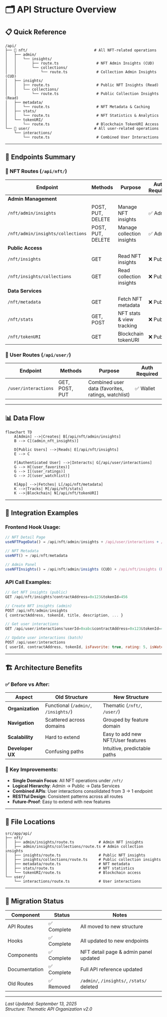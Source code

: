 # 🗂️ API Structure Overview

## 📋 Quick Reference

```
/api/
├── 🎯 nft/                              # All NFT-related operations
│   ├── admin/
│   │   └── insights/
│   │       ├── route.ts                 # NFT Admin Insights (CUD)
│   │       └── collections/
│   │           └── route.ts             # Collection Admin Insights (CUD)
│   ├── insights/
│   │   ├── route.ts                     # Public NFT Insights (Read)
│   │   └── collections/
│   │       └── route.ts                 # Public Collection Insights (Read)
│   ├── metadata/
│   │   └── route.ts                     # NFT Metadata & Caching
│   ├── stats/
│   │   └── route.ts                     # NFT Statistics & Analytics
│   └── tokenURI/
│       └── route.ts                     # Blockchain TokenURI Access
└── 👤 user/                             # All user-related operations
    └── interactions/
        └── route.ts                     # Combined User Interactions
```

---

## 🚀 Endpoints Summary

### 🎯 NFT Routes (`/api/nft/`)

| Endpoint | Methods | Purpose | Auth Required |
|----------|---------|---------|---------------|
| **Admin Management** |
| `/nft/admin/insights` | POST, PUT, DELETE | Manage NFT insights | ✅ Admin |
| `/nft/admin/insights/collections` | POST, PUT, DELETE | Manage collection insights | ✅ Admin |
| **Public Access** |
| `/nft/insights` | GET | Read NFT insights | ❌ Public |
| `/nft/insights/collections` | GET | Read collection insights | ❌ Public |
| **Data Services** |
| `/nft/metadata` | GET | Fetch NFT metadata | ❌ Public |
| `/nft/stats` | GET, POST | NFT stats & view tracking | ❌ Public |
| `/nft/tokenURI` | GET | Blockchain tokenURI | ❌ Public |

### 👤 User Routes (`/api/user/`)

| Endpoint | Methods | Purpose | Auth Required |
|----------|---------|---------|---------------|
| `/user/interactions` | GET, POST, PUT | Combined user data (favorites, ratings, watchlist) | ✅ Wallet |

---

## 📊 Data Flow

```mermaid
flowchart TD
    A[Admin] -->|Creates| B[/api/nft/admin/insights]
    B --> C[(admin_nft_insights)]
    
    D[Public Users] -->|Reads| E[/api/nft/insights]
    E --> C
    
    F[Authenticated User] -->|Interacts| G[/api/user/interactions]
    G --> H[(user_favorites)]
    G --> I[(user_ratings)]
    G --> J[(user_watchlist)]
    
    K[App] -->|Fetches| L[/api/nft/metadata]
    K -->|Tracks| M[/api/nft/stats]
    K -->|Blockchain| N[/api/nft/tokenURI]
```

---

## 🔧 Integration Examples

### Frontend Hook Usage:
```typescript
// NFT Detail Page
useNFTPageData() → /api/nft/admin/insights + /api/user/interactions + /api/nft/stats

// NFT Metadata
useNFT() → /api/nft/metadata

// Admin Panel
useNFTInsights() → /api/nft/admin/insights (CUD) + /api/nft/insights (Read)
```

### API Call Examples:
```javascript
// Get NFT insights (public)
GET /api/nft/insights?contractAddress=0x123&tokenId=456

// Create NFT insights (admin)
POST /api/nft/admin/insights
{ contractAddress, tokenId, title, description, ... }

// Get user interactions
GET /api/user/interactions?userId=0xabc&contractAddress=0x123&tokenId=456

// Update user interactions (batch)
POST /api/user/interactions
{ userId, contractAddress, tokenId, isFavorite: true, rating: 5, isWatchlisted: true }
```

---

## 🏗️ Architecture Benefits

### ✅ Before vs After:

| Aspect | Old Structure | New Structure |
|--------|---------------|---------------|
| **Organization** | Functional (`/admin/`, `/insights/`) | Thematic (`/nft/`, `/user/`) |
| **Navigation** | Scattered across domains | Grouped by feature domain |
| **Scalability** | Hard to extend | Easy to add new NFT/User features |
| **Developer UX** | Confusing paths | Intuitive, predictable paths |

### 🎯 Key Improvements:
- **Single Domain Focus**: All NFT operations under `/nft/`
- **Logical Hierarchy**: Admin → Public → Data Services
- **Combined APIs**: User interactions consolidated from 3 → 1 endpoint
- **RESTful Design**: Consistent patterns across all routes
- **Future-Proof**: Easy to extend with new features

---

## 📂 File Locations

```
src/app/api/
├── nft/
│   ├── admin/insights/route.ts           # Admin NFT insights
│   ├── admin/insights/collections/route.ts # Admin collection insights
│   ├── insights/route.ts                 # Public NFT insights
│   ├── insights/collections/route.ts     # Public collection insights
│   ├── metadata/route.ts                 # NFT metadata
│   ├── stats/route.ts                    # NFT statistics
│   └── tokenURI/route.ts                 # Blockchain access
└── user/
    └── interactions/route.ts             # User interactions
```

---

## 🔄 Migration Status

| Component | Status | Notes |
|-----------|---------|-------|
| API Routes | ✅ Complete | All moved to new structure |
| Hooks | ✅ Complete | All updated to new endpoints |
| Components | ✅ Complete | NFT detail page & admin panel updated |
| Documentation | ✅ Complete | Full API reference updated |
| Old Routes | ✅ Removed | `/admin/`, `/insights/`, `/stats/` deleted |

---

*Last Updated: September 13, 2025*  
*Structure: Thematic API Organization v2.0*